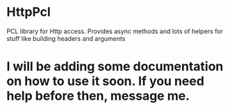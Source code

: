 # HttpPcl
PCL library for Http access. Provides async methods and lots of helpers for stuff like building headers and arguments

# I will be adding some documentation on how to use it soon. If you need help before then, message me. 
